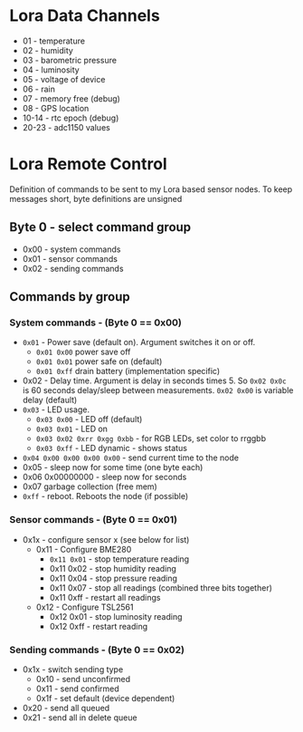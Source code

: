 # Lora Data Channels
* 01 - temperature
* 02 - humidity
* 03 - barometric pressure
* 04 - luminosity
* 05 - voltage of device
* 06 - rain
* 07 - memory free (debug)
* 08 - GPS location
* 10-14 - rtc epoch (debug)
* 20-23 - adc1150 values


# Lora Remote Control

Definition of commands to be sent to my Lora based sensor nodes. To keep messages short, byte definitions are unsigned

## Byte 0 - select command group
* 0x00 - system commands
* 0x01 - sensor commands
* 0x02 - sending commands


## Commands by group
### System commands - (Byte 0 == 0x00)
* `0x01` - Power save (default on). Argument switches it on or off. 
  * `0x01 0x00` power save off 
  * `0x01 0x01` power safe on (default)
  * `0x01 0xff` drain battery (implementation specific)
* 0x02 - Delay time. Argument is delay in seconds times 5. So `0x02 0x0c` is 60 seconds delay/sleep between measurements. `0x02 0x00` is variable delay (default)
* `0x03` - LED usage.
  * `0x03 0x00` - LED off (default)
  * `0x03 0x01` - LED on
  * `0x03 0x02 0xrr 0xgg 0xbb` - for RGB LEDs, set color to rrggbb
  * `0x03 0xff` - LED dynamic - shows status
* `0x04 0x00 0x00 0x00 0x00`  - send current time to the node
* 0x05 <hours> <minutes> <seconds> - sleep now for some time (one byte each)
* 0x06 0x00000000 - sleep now for seconds
* 0x07 garbage collection (free mem)
* `0xff` - reboot. Reboots the node (if possible)

### Sensor commands - (Byte 0 == 0x01)
* 0x1x - configure sensor x (see below for list)
  * 0x11 - Configure BME280
    * `0x11 0x01` - stop temperature reading
    * 0x11 0x02 - stop humidity reading
    * 0x11 0x04 - stop pressure reading
    * 0x11 0x07 - stop all readings (combined three bits together)
    * 0x11 0xff - restart all readings
  * 0x12 - Configure TSL2561
    * 0x12 0x01 - stop luminosity reading
    * 0x12 0xff - restart reading

### Sending commands - (Byte 0 == 0x02)
* 0x1x - switch sending type
  * 0x10 - send unconfirmed
  * 0x11 - send confirmed
  * 0x1f - set default (device dependent)
* 0x20 - send all queued
* 0x21 - send all in delete queue

